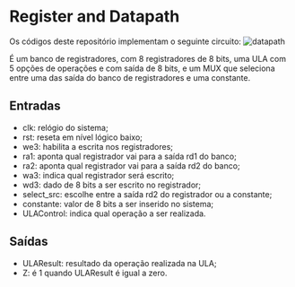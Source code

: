 # Register and Datapath

Os códigos deste repositório implementam o seguinte circuito:
![datapath](https://github.com/user-attachments/assets/92fde71d-9b55-4211-b0b5-603f0ba0004e)

É um banco de registradores, com 8 registradores de 8 bits, uma ULA com 5 opções de operações e com saída de 8 bits, e um MUX que seleciona entre uma das saída do banco de registradores e uma constante.

## Entradas

- clk: relógio do sistema;
- rst: reseta em nível lógico baixo;
- we3: habilita a escrita nos registradores;
- ra1: aponta qual registrador vai para a saída rd1 do banco;
- ra2: aponta qual registrador vai para a saída rd2 do banco;
- wa3: indica qual registrador será escrito;
- wd3: dado de 8 bits a ser escrito no registrador;
- select_src: escolhe entre a saída rd2 do registrador ou a constante;
- constante: valor de 8 bits a ser inserido no sistema;
- ULAControl: indica qual operação a ser realizada.

## Saídas

- ULAResult: resultado da operação realizada na ULA;
- Z: é 1 quando ULAResult é igual a zero.
